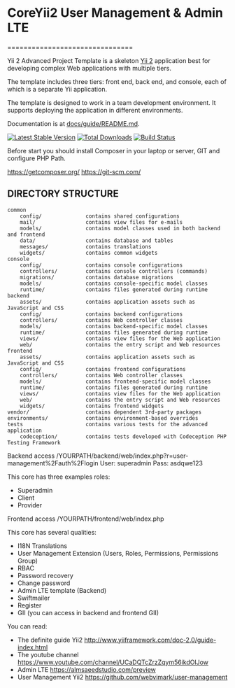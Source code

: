 # CoreYii2 User Management & Admin LTE
===============================

Yii 2 Advanced Project Template is a skeleton [Yii 2](http://www.yiiframework.com/) application best for
developing complex Web applications with multiple tiers.

The template includes three tiers: front end, back end, and console, each of which
is a separate Yii application.

The template is designed to work in a team development environment. It supports
deploying the application in different environments.

Documentation is at [docs/guide/README.md](docs/guide/README.md).

[![Latest Stable Version](https://poser.pugx.org/yiisoft/yii2-app-advanced/v/stable.png)](https://packagist.org/packages/yiisoft/yii2-app-advanced)
[![Total Downloads](https://poser.pugx.org/yiisoft/yii2-app-advanced/downloads.png)](https://packagist.org/packages/yiisoft/yii2-app-advanced)
[![Build Status](https://travis-ci.org/yiisoft/yii2-app-advanced.svg?branch=master)](https://travis-ci.org/yiisoft/yii2-app-advanced)

Before start you should install Composer in your laptop or server, GIT and configure PHP Path.

https://getcomposer.org/
https://git-scm.com/

DIRECTORY STRUCTURE
-------------------

```
common
    config/              contains shared configurations
    mail/                contains view files for e-mails
    models/              contains model classes used in both backend and frontend
    data/				 contains database and tables
    messages/     		 contains translations
    widgets/  			 contains common widgets
console
    config/              contains console configurations
    controllers/         contains console controllers (commands)
    migrations/          contains database migrations
    models/              contains console-specific model classes
    runtime/             contains files generated during runtime
backend
    assets/              contains application assets such as JavaScript and CSS
    config/              contains backend configurations
    controllers/         contains Web controller classes
    models/              contains backend-specific model classes
    runtime/             contains files generated during runtime
    views/               contains view files for the Web application
    web/                 contains the entry script and Web resources
frontend
    assets/              contains application assets such as JavaScript and CSS
    config/              contains frontend configurations
    controllers/         contains Web controller classes
    models/              contains frontend-specific model classes
    runtime/             contains files generated during runtime
    views/               contains view files for the Web application
    web/                 contains the entry script and Web resources
    widgets/             contains frontend widgets
vendor/                  contains dependent 3rd-party packages
environments/            contains environment-based overrides
tests                    contains various tests for the advanced application
    codeception/         contains tests developed with Codeception PHP Testing Framework
```
Backend access /YOURPATH/backend/web/index.php?r=user-management%2Fauth%2Flogin
User: superadmin
Pass: asdqwe123

This core has three examples roles:
* Superadmin
* Client
* Provider

Frontend access /YOURPATH/frontend/web/index.php

This core has several qualities:

* I18N Translations
* User Management Extension (Users, Roles, Permissions, Permissions Group)
* RBAC
* Password recovery
* Change password
* Admin LTE template (Backend)
* Swiftmailer
* Register
* GII (you can access in backend and frontend GII)

You can read:
* The definite guide Yii2 http://www.yiiframework.com/doc-2.0/guide-index.html
* The youtube channel https://www.youtube.com/channel/UCaDQTcZrzZqym56ikdOlJow
* Admin LTE https://almsaeedstudio.com/preview
* User Management Yii2 https://github.com/webvimark/user-management
